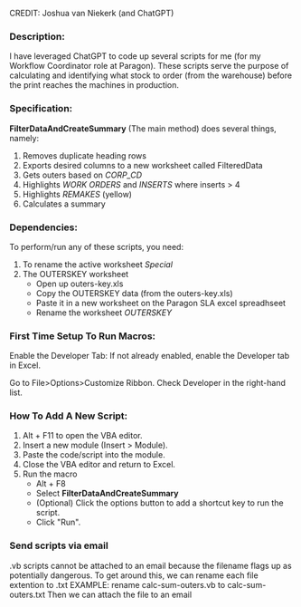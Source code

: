 CREDIT: Joshua van Niekerk (and ChatGPT)

### Description:
I have leveraged ChatGPT to code up several scripts for me (for my Workflow Coordinator role at Paragon).
These scripts serve the purpose of calculating and identifying what stock to order (from the warehouse) before the print reaches the machines in production.

### Specification:
**FilterDataAndCreateSummary** (The main method) does several things, namely:
1. Removes duplicate heading rows
2. Exports desired columns to a new worksheet called FilteredData
3. Gets outers based on *CORP_CD*
4. Highlights *WORK ORDERS* and *INSERTS* where inserts > 4
5. Highlights *REMAKES* (yellow)
6. Calculates a summary

### Dependencies:
To perform/run any of these scripts, you need:
1. To rename the active worksheet *Special*
2. The OUTERSKEY worksheet
    - Open up outers-key.xls
    - Copy the OUTERSKEY data (from the outers-key.xls)
    - Paste it in a new worksheet on the Paragon SLA excel spreadhseet
    - Rename the worksheet *OUTERSKEY*

### First Time Setup To Run Macros:
Enable the Developer Tab: If not already enabled, enable the Developer tab in Excel.

Go to File>Options>Customize Ribbon.
Check Developer in the right-hand list.

### How To Add A New Script:
1. Alt + F11 to open the VBA editor.
2. Insert a new module (Insert > Module).
3. Paste the code/script into the module.
4. Close the VBA editor and return to Excel.
5. Run the macro 
    - Alt + F8 
    - Select **FilterDataAndCreateSummary**
    - (Optional) Click the options button to add a shortcut key to run the script.
    - Click "Run".

### Send scripts via email
.vb scripts cannot be attached to an email because the filename flags up as potentially dangerous.
To get around this, we can rename each file extention to .txt
EXAMPLE: rename calc-sum-outers.vb to calc-sum-outers.txt
Then we can attach the file to an email